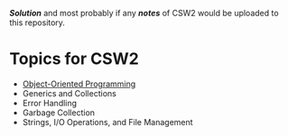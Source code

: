 ***Solution*** and most probably if any ***notes*** of CSW2 would be uploaded to this repository.
# Topics for CSW2 
- [Object-Oriented Programming](https://www.geeksforgeeks.org/introduction-of-object-oriented-programming/)
- Generics and Collections
- Error Handling
- Garbage Collection
- Strings, I/O Operations, and File Management
